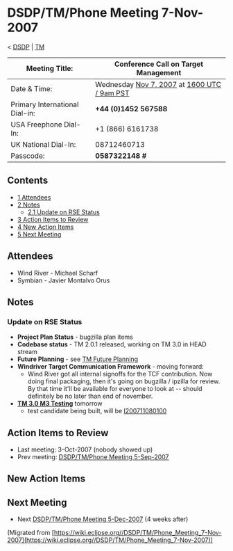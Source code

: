 

DSDP/TM/Phone Meeting 7-Nov-2007
================================

< [DSDP](https://wiki.eclipse.org/DSDP "DSDP")‎ | [TM](./TM "DSDP/TM")

| Meeting Title: | **Conference Call on Target Management** |
| --- | --- |
| Date & Time: | Wednesday [Nov 7, 2007](./index.php?title=Nov_7,_2007&action=edit&redlink=1 "Nov 7, 2007 (page does not exist)") at [1600 UTC / 9am PST](http://www.timeanddate.com/worldclock/fixedtime.html?month=11&day=7&year=2007&hour=16&min=00&sec=0&p1=0) |
| Primary International Dial-in: | **+44 (0)1452 567588** |
| USA Freephone Dial-In: | +1 (866) 6161738 |
| UK National Dial-In: | 08712460713 |
| Passcode: | **0587322148 #** |

Contents
--------

*   [1 Attendees](#Attendees)
*   [2 Notes](#Notes)
    *   [2.1 Update on RSE Status](#Update-on-RSE-Status)
*   [3 Action Items to Review](#Action-Items-to-Review)
*   [4 New Action Items](#New-Action-Items)
*   [5 Next Meeting](#Next-Meeting)

Attendees
---------

*   Wind River - Michael Scharf
*   Symbian - Javier Montalvo Orus

Notes
-----

### Update on RSE Status

*   **Project Plan Status** \- bugzilla plan items
*   **Codebase status** \- TM 2.0.1 released, working on TM 3.0 in HEAD stream
*   **Future Planning** \- see [TM Future Planning](./TM_Future_Planning "TM Future Planning")
*   **Windriver Target Communication Framework** \- moving forward:
    *   Wind River got all internal signoffs for the TCF contribution. Now doing final packaging, then it's going on bugzilla / ipzilla for review. By that time it'll be available for everyone to look at -- should definitely be no later than end of november.
*   **[TM 3.0 M3 Testing](./TM_3.0_M3_Testing "TM 3.0 M3 Testing")** tomorrow
    *   test candidate being built, will be [I200711080100](http://download.eclipse.org/dsdp/tm)

Action Items to Review
----------------------

*   Last meeting: 3-Oct-2007 (nobody showed up)
*   Prev meeting: [DSDP/TM/Phone Meeting 5-Sep-2007](./Phone_Meeting_5-Sep-2007 "DSDP/TM/Phone Meeting 5-Sep-2007")

New Action Items
----------------

Next Meeting
------------

*   Next [DSDP/TM/Phone Meeting 5-Dec-2007](./Phone_Meeting_5-Dec-2007 "DSDP/TM/Phone Meeting 5-Dec-2007") (4 weeks after)


(Migrated from [https://wiki.eclipse.org//DSDP/TM/Phone_Meeting_7-Nov-2007](https://wiki.eclipse.org//DSDP/TM/Phone_Meeting_7-Nov-2007))